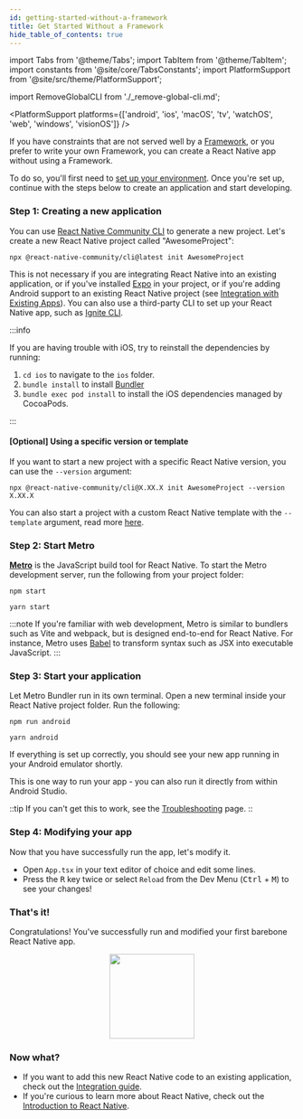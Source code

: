 ```yaml
---
id: getting-started-without-a-framework
title: Get Started Without a Framework
hide_table_of_contents: true
---
```


import Tabs from '@theme/Tabs';
import TabItem from '@theme/TabItem';
import constants from '@site/core/TabsConstants';
import PlatformSupport from '@site/src/theme/PlatformSupport';

import RemoveGlobalCLI from './\_remove-global-cli.md';

<PlatformSupport platforms={['android', 'ios', 'macOS', 'tv', 'watchOS', 'web', 'windows', 'visionOS']} />

If you have constraints that are not served well by a [Framework](/architecture/glossary#react-native-framework), or you prefer to write your own Framework, you can create a React Native app without using a Framework.

To do so, you'll first need to [set up your environment](set-up-your-environment). Once you're set up, continue with the steps below to create an application and start developing.

### Step 1: Creating a new application

<RemoveGlobalCLI />

You can use [React Native Community CLI](https://github.com/react-native-community/cli) to generate a new project. Let's create a new React Native project called "AwesomeProject":

```shell
npx @react-native-community/cli@latest init AwesomeProject
```

This is not necessary if you are integrating React Native into an existing application, or if you've installed [Expo](https://docs.expo.dev/bare/installing-expo-modules/) in your project, or if you're adding Android support to an existing React Native project (see [Integration with Existing Apps](integration-with-existing-apps.md)). You can also use a third-party CLI to set up your React Native app, such as [Ignite CLI](https://github.com/infinitered/ignite).

:::info

If you are having trouble with iOS, try to reinstall the dependencies by running:

1. `cd ios` to navigate to the `ios` folder.
2. `bundle install` to install [Bundler](https://bundler.io/)
3. `bundle exec pod install` to install the iOS dependencies managed by CocoaPods.

:::

#### [Optional] Using a specific version or template

If you want to start a new project with a specific React Native version, you can use the `--version` argument:

```shell
npx @react-native-community/cli@X.XX.X init AwesomeProject --version X.XX.X
```

You can also start a project with a custom React Native template with the `--template` argument, read more [here](https://github.com/react-native-community/cli/blob/main/docs/init.md#initializing-project-with-custom-template).

### Step 2: Start Metro

[**Metro**](https://metrobundler.dev/) is the JavaScript build tool for React Native. To start the Metro development server, run the following from your project folder:

<Tabs groupId="package-manager" queryString defaultValue={constants.defaultPackageManager} values={constants.packageManagers}>
<TabItem value="npm">

```shell
npm start
```

</TabItem>
<TabItem value="yarn">

```shell
yarn start
```

</TabItem>
</Tabs>

:::note
If you're familiar with web development, Metro is similar to bundlers such as Vite and webpack, but is designed end-to-end for React Native. For instance, Metro uses [Babel](https://babel.dev/) to transform syntax such as JSX into executable JavaScript.
:::

### Step 3: Start your application

Let Metro Bundler run in its own terminal. Open a new terminal inside your React Native project folder. Run the following:

<Tabs groupId="package-manager" queryString defaultValue={constants.defaultPackageManager} values={constants.packageManagers}>
<TabItem value="npm">

```shell
npm run android
```

</TabItem>
<TabItem value="yarn">

```shell
yarn android
```

</TabItem>
</Tabs>

If everything is set up correctly, you should see your new app running in your Android emulator shortly.

This is one way to run your app - you can also run it directly from within Android Studio.

::tip
If you can't get this to work, see the [Troubleshooting](troubleshooting.md) page.
::

### Step 4: Modifying your app

Now that you have successfully run the app, let's modify it.

- Open `App.tsx` in your text editor of choice and edit some lines.
- Press the <kbd>R</kbd> key twice or select `Reload` from the Dev Menu (<kbd>Ctrl</kbd> + <kbd>M</kbd>) to see your changes!

### That's it!

Congratulations! You've successfully run and modified your first barebone React Native app.

<center><img src="/docs/assets/GettingStartedCongratulations.png" width="150"></img></center>

### Now what?

- If you want to add this new React Native code to an existing application, check out the [Integration guide](integration-with-existing-apps.md).
- If you're curious to learn more about React Native, check out the [Introduction to React Native](getting-started).
